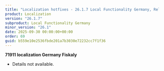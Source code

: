 ```yaml
---
title: "Localization hotfixes - 26.1.7 Local Functionality Germany, Release date September 30, 2025 - Hotfixes"
product: Localization
version: "26.1.7"
subproduct: Local Functionality Germany
minor_version: "26.1"
date: 2025-09-30 00:00:00+00:00
order: 69
guid: b559e10e2536fbde201a7b3030e72232cc7f1f36
---
```


<div><strong>71911 localization Germany Fiskaly</strong>
<ul><li>Details not available.</li></ul></div>
